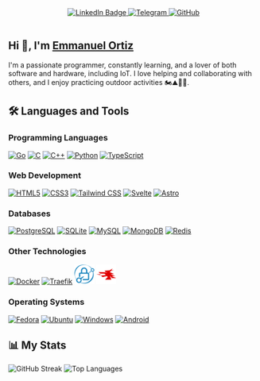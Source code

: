 <div id="header" align="center">
    <div id="badges">
    <a href="https://www.linkedin.com/in/eosdev/">
        <img src="https://img.shields.io/badge/LinkedIn-blue?style=for-the-badge&logo=linkedin&logoColor=white" alt="LinkedIn Badge"/>
    </a>
    <a href="https://t.me/eortiz">
        <img src="https://img.shields.io/badge/-Telegram-0077B5?style=for-the-badge&logo=telegram&logoColor=white" alt="Telegram">
    </a>
    <a href="https://www.github.com/eos175">
        <img src="https://img.shields.io/badge/GitHub-100000?style=for-the-badge&logo=github&logoColor=white" alt="GitHub">
    </a>
    </div>
    <img src="https://komarev.com/ghpvc/?username=eos175&style=flat-square&color=blue" alt=""/>
</div>

## Hi 👋, I'm [Emmanuel Ortiz](https://github.com/eos175)

I'm a passionate programmer, constantly learning, and a lover of both software and hardware, including IoT. I love helping and collaborating with others, and I enjoy practicing outdoor activities 🏍️⛰️🚵🌊.

## 🛠️ Languages and Tools

### Programming Languages

<a href="#"><img src="https://cdn.jsdelivr.net/gh/devicons/devicon/icons/go/go-original.svg" alt="Go" width="40" height="40"/></a>
<a href="#"><img src="https://devicon-website.vercel.app/api/c/original.svg" alt="C" width="40" height="40"/></a>
<a href="#"><img src="https://cdn.jsdelivr.net/gh/devicons/devicon/icons/cplusplus/cplusplus-original.svg" alt="C++" width="40" height="40"/></a>
<a href="#"><img src="https://cdn.jsdelivr.net/gh/devicons/devicon/icons/python/python-original.svg" alt="Python" width="40" height="40"/></a>
<a href="#"><img src="https://cdn.jsdelivr.net/gh/devicons/devicon/icons/typescript/typescript-original.svg" alt="TypeScript" width="40" height="40"/></a>

### Web Development

<a href="#"><img src="https://cdn.jsdelivr.net/gh/devicons/devicon/icons/html5/html5-original.svg" alt="HTML5" width="40" height="40"/></a>
<a href="#"><img src="https://cdn.jsdelivr.net/gh/devicons/devicon/icons/css3/css3-original.svg" alt="CSS3" width="40" height="40"/></a>
<a href="#"><img src="https://cdn.jsdelivr.net/gh/devicons/devicon/icons/tailwindcss/tailwindcss-original.svg" alt="Tailwind CSS" width="40" height="40"/></a>
<a href="#"><img src="https://cdn.jsdelivr.net/gh/devicons/devicon/icons/svelte/svelte-original.svg" alt="Svelte" width="40" height="40"/></a>
<a href="#"><img src="https://cdn.jsdelivr.net/gh/devicons/devicon/icons/astro/astro-original.svg" alt="Astro" width="40" height="40"/></a>

### Databases

<a href="#"><img src="https://cdn.jsdelivr.net/gh/devicons/devicon/icons/postgresql/postgresql-original.svg" alt="PostgreSQL" width="40" height="40"/></a>
<a href="#"><img src="https://cdn.jsdelivr.net/gh/devicons/devicon/icons/sqlite/sqlite-original.svg" alt="SQLite" width="40" height="40"/></a>
<a href="#"><img src="https://cdn.jsdelivr.net/gh/devicons/devicon/icons/mysql/mysql-original.svg" alt="MySQL" width="40" height="40"/></a>
<a href="#"><img src="https://cdn.jsdelivr.net/gh/devicons/devicon/icons/mongodb/mongodb-original.svg" alt="MongoDB" width="40" height="40"/></a>
<a href="#"><img src="https://cdn.jsdelivr.net/gh/devicons/devicon/icons/redis/redis-original.svg" alt="Redis" width="40" height="40"/></a>

### Other Technologies

<a href="#"><img src="https://cdn.jsdelivr.net/gh/devicons/devicon/icons/docker/docker-original.svg" alt="Docker" width="40" height="40"/></a>
<a href="#">
<a href="#"><img src="https://cdn.jsdelivr.net/gh/devicons/devicon/icons/traefikproxy/traefikproxy-original.svg" alt="Traefik" width="40" height="40"/></a>
<a href="#"><img src="assets/caddy.svg" alt="Caddy" width="40" height="40"/></a>
<a href="#"><img src="assets/wails.svg" alt="Wails" width="40" height="40"/></a>


### Operating Systems

<a href="#"><img src="https://cdn.jsdelivr.net/gh/devicons/devicon/icons/fedora/fedora-original.svg" alt="Fedora" width="40" height="40"/></a>
<a href="#"><img src="https://cdn.jsdelivr.net/gh/devicons/devicon/icons/ubuntu/ubuntu-original.svg" alt="Ubuntu" width="40" height="40"/></a>
<a href="#"><img src="https://cdn.jsdelivr.net/gh/devicons/devicon/icons/windows11/windows11-original.svg" alt="Windows" width="40" height="40"/></a>
<a href="#"><img src="https://cdn.jsdelivr.net/gh/devicons/devicon/icons/android/android-original.svg" alt="Android" width="40" height="40"/></a>


## 📊 My Stats

<img src="https://github-readme-streak-stats.herokuapp.com/?user=eos175&theme=dark&hide_border=true" alt="GitHub Streak">
<img src="https://github-readme-stats-alpha-snowy-32.vercel.app/api/top-langs/?username=eos175&theme=dark&include_all_commits=true&count_private=true&layout=compact&langs_count=10&hide_border=true" alt="Top Languages">


<!--

https://devicon.dev
https://simpleicons.org

https://www.sitepoint.com/github-profile-readme/#whatagithubprofilereadmeactuallyis

-->
